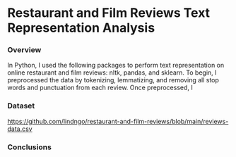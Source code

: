 # Restaurant and Film Reviews Text Representation Analysis 

### Overview
In Python, I used the following packages to perform text representation on online restaurant and film reviews: nltk, pandas, and sklearn. To begin, I preprocessed the data by tokenizing, lemmatizing, and removing all stop words and punctuation from each review. Once preprocessed, I 

### Dataset
https://github.com/lindngo/restaurant-and-film-reviews/blob/main/reviews-data.csv

### Conclusions
